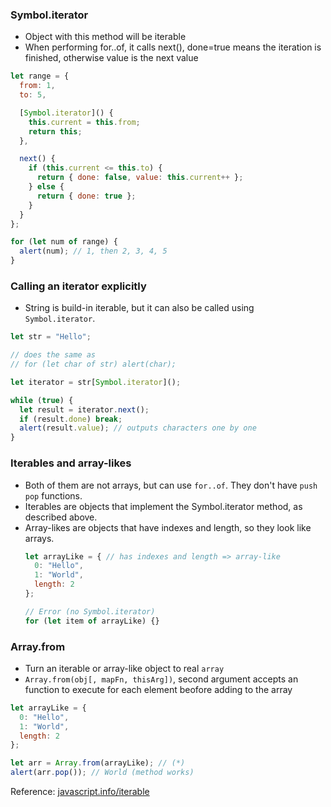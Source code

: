 ### Symbol.iterator
* Object with this method will be iterable
* When performing for..of, it calls next(), done=true means the iteration is finished, otherwise value is the next value
```js
let range = {
  from: 1,
  to: 5,

  [Symbol.iterator]() {
    this.current = this.from;
    return this;
  },

  next() {
    if (this.current <= this.to) {
      return { done: false, value: this.current++ };
    } else {
      return { done: true };
    }
  }
};

for (let num of range) {
  alert(num); // 1, then 2, 3, 4, 5
}
```
### Calling an iterator explicitly
* String is build-in iterable, but it can also be called using `Symbol.iterator`.
```js
let str = "Hello";

// does the same as
// for (let char of str) alert(char);

let iterator = str[Symbol.iterator]();

while (true) {
  let result = iterator.next();
  if (result.done) break;
  alert(result.value); // outputs characters one by one
}
```
### Iterables and array-likes
* Both of them are not arrays, but can use `for..of`. They don't have `push` `pop` functions.
* Iterables are objects that implement the Symbol.iterator method, as described above.
* Array-likes are objects that have indexes and length, so they look like arrays.
  ```js
  let arrayLike = { // has indexes and length => array-like
    0: "Hello",
    1: "World",
    length: 2
  };

  // Error (no Symbol.iterator)
  for (let item of arrayLike) {}
  ```
  
 ### Array.from
 * Turn an iterable or array-like object to real `array`
 * `Array.from(obj[, mapFn, thisArg])`, second argument accepts an function to execute for each element beofore adding to the array
  ```js
  let arrayLike = {
    0: "Hello",
    1: "World",
    length: 2
  };

  let arr = Array.from(arrayLike); // (*)
  alert(arr.pop()); // World (method works)
  ```
 Reference: [javascript.info/iterable](https://javascript.info/iterable)
  
